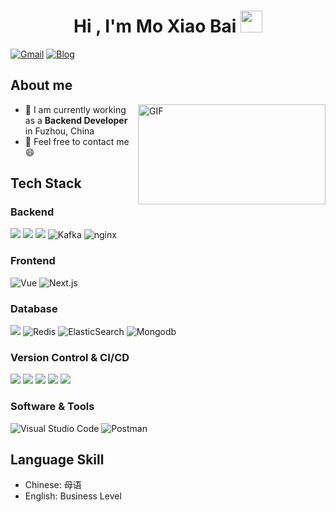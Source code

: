 <h1 align="center">Hi , I'm Mo Xiao Bai <img src="https://media.giphy.com/media/hvRJCLFzcasrR4ia7z/giphy.gif" width="35"></h1>

[![Gmail](https://img.shields.io/badge/-GMAIL-D14836?style=flat-square&logo=gmail&logoColor=white)](mailto:xiaogang622124@gmail.com)  [![Blog](https://img.shields.io/badge/Blog-0078D4?style=flat-square&logo=github&logoColor=white)](http://momobaba.top)

<!--END_SECTION:waka-->

## About me
<img align="right" alt="GIF" src="assets/code.gif" width="300" height="160" title="passion"/>

- 🔭  I am currently working as a **Backend Developer** in Fuzhou, China
- 📧 Feel free to contact me 😄

## Tech Stack
### Backend
<img src="https://img.shields.io/badge/php-ED8B00?style=flat&logo=openjdk&logoColor=white"> <img src="https://img.shields.io/badge/golang-6DB33F?style=flat&logo=springboot&logoColor=white"> <img src="https://img.shields.io/badge/python-red?style=flat&logo=Mybatis&logoColor=red"> <img alt="Kafka" src="https://img.shields.io/badge/laravel-000?style=flat&logo=Apache%20Kafka&logoColor=white"> <img alt="nginx" src="https://img.shields.io/badge/Nginx-00C300?style=flat&logo=nginx&logoColor=white">

### Frontend
<img alt="Vue" src="https://img.shields.io/badge/Vue-35495E?style=flat&logo=vue.js&logoColor=4FC08D">  <img alt="Next.js" src="https://img.shields.io/badge/Next.js-000000?style=flat&logo=nextdotjs&logoColor=#000000"> 

### Database
<img src="https://img.shields.io/badge/Mysql-%234479A1.svg?&style=plastic&logo=mysql&logoColor=white"/> <img alt="Redis" src="https://img.shields.io/badge/Redis-%23DD0031.svg?&style=flat&logo=redis&logoColor=white"> <img alt="ElasticSearch" src="https://img.shields.io/badge/-ElasticSearch-005571?style=flat&logo=elasticsearch"> <img alt="Mongodb" src="https://img.shields.io/badge/-Mongodb-005571?style=flat&logo=Mongodb">


### Version Control & CI/CD
<img src="http://img.shields.io/badge/-Git-F1502F?style=flat&logo=git&logoColor=FFFFFF"> <img src="http://img.shields.io/badge/-Github-000000?style=flat&logo=github&logoColor=FFFFFF"> <img src="https://img.shields.io/badge/GitLab-330F63?style=flat&logo=gitlab&logoColor=white"> <img src="https://img.shields.io/badge/Jenkins-D24939?style=flat&logo=Jenkins&logoColor=white"> <img src="https://img.shields.io/badge/Docker-%230db7ed.svg?style=flat&logo=Docker&logoColor=white"> 


### Software & Tools
<img alt="Visual Studio Code" src="https://img.shields.io/badge/Visual%20Studio%20Code-0078d7.svg?style=plastic&logo=visual-studio-code&logoColor=white"> <img alt="Postman" src="https://img.shields.io/badge/Postman-FC8019?logo=Postman&logoColor=white" />

## Language Skill
- Chinese: 母语
- English: Business Level
